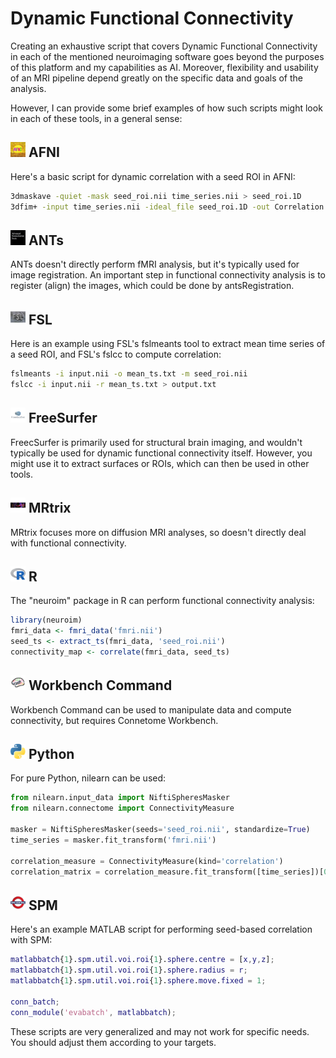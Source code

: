 # Dynamic Functional Connectivity

Creating an exhaustive script that covers Dynamic Functional Connectivity in each of the mentioned neuroimaging software goes beyond the purposes of this platform and my capabilities as AI. Moreover, flexibility and usability of an MRI pipeline depend greatly on the specific data and goals of the analysis. 

However, I can provide some brief examples of how such scripts might look in each of these tools, in a general sense:

## <img src="../../icons/afni.png" height="24px" /> AFNI

Here's a basic script for dynamic correlation with a seed ROI in AFNI:

```bash
3dmaskave -quiet -mask seed_roi.nii time_series.nii > seed_roi.1D
3dfim+ -input time_series.nii -ideal_file seed_roi.1D -out Correlation
```

## <img src="../../icons/ants.png" height="24px" /> ANTs

ANTs doesn't directly perform fMRI analysis, but it's typically used for image registration. An important step in functional connectivity analysis is to register (align) the images, which could be done by antsRegistration.

## <img src="../../icons/fsl.png" height="24px" /> FSL

Here is an example using FSL's fslmeants tool to extract mean time series of a seed ROI, and FSL's fslcc to compute correlation:

```bash
fslmeants -i input.nii -o mean_ts.txt -m seed_roi.nii
fslcc -i input.nii -r mean_ts.txt > output.txt
```

## <img src="../../icons/freesurfer.png" height="24px" /> FreeSurfer

FreecSurfer is primarily used for structural brain imaging, and wouldn't typically be used for dynamic functional connectivity itself. However, you might use it to extract surfaces or ROIs, which can then be used in other tools.

## <img src="../../icons/mrtrix.png" height="24px" /> MRtrix

MRtrix focuses more on diffusion MRI analyses, so doesn't directly deal with functional connectivity.

## <img src="../../icons/r.png" height="24px" /> R

The "neuroim" package in R can perform functional connectivity analysis:

```r
library(neuroim)
fmri_data <- fmri_data('fmri.nii')
seed_ts <- extract_ts(fmri_data, 'seed_roi.nii')
connectivity_map <- correlate(fmri_data, seed_ts)
```
   
## <img src="../../icons/workbench_command.png" height="24px" /> Workbench Command

Workbench Command can be used to manipulate data and compute connectivity, but requires Connetome Workbench.

## <img src="../../icons/python.png" height="24px" /> Python

For pure Python, nilearn can be used:

```python
from nilearn.input_data import NiftiSpheresMasker
from nilearn.connectome import ConnectivityMeasure

masker = NiftiSpheresMasker(seeds='seed_roi.nii', standardize=True)
time_series = masker.fit_transform('fmri.nii')

correlation_measure = ConnectivityMeasure(kind='correlation')
correlation_matrix = correlation_measure.fit_transform([time_series])[0]
```

## <img src="../../icons/spm.png" height="24px" /> SPM

Here's an example MATLAB script for performing seed-based correlation with SPM:

```matlab
matlabbatch{1}.spm.util.voi.roi{1}.sphere.centre = [x,y,z];
matlabbatch{1}.spm.util.voi.roi{1}.sphere.radius = r;
matlabbatch{1}.spm.util.voi.roi{1}.sphere.move.fixed = 1;

conn_batch;
conn_module('evabatch', matlabbatch);
```

These scripts are very generalized and may not work for specific needs. You should adjust them according to your targets.